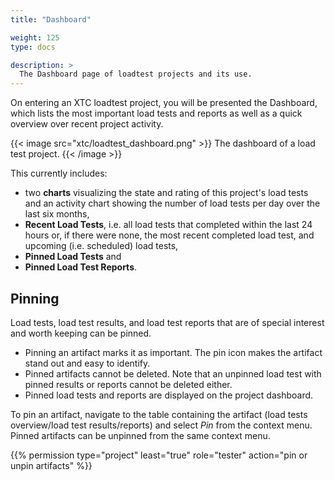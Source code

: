 ```yaml
---
title: "Dashboard"

weight: 125
type: docs

description: >
  The Dashboard page of loadtest projects and its use.
---
```


On entering an XTC loadtest project, you will be presented the Dashboard, which lists the most important load tests and reports as well as a quick overview over recent project activity. 

{{< image src="xtc/loadtest_dashboard.png" >}}
The dashboard of a load test project.
{{< /image >}}

This currently includes:
* two **charts** visualizing the state and rating of this project's load tests and an activity chart showing the number of load tests per day over the last six months,
* **Recent Load Tests**, i.e. all load tests that completed within the last 24 hours or, if there were none, the most recent completed load test, and upcoming (i.e. scheduled) load tests,
* **Pinned Load Tests** and
* **Pinned Load Test Reports**.

## Pinning

Load tests, load test results, and load test reports that are of special interest and worth keeping can be pinned.

* Pinning an artifact marks it as important. The pin icon makes the artifact stand out and easy to identify.
* Pinned artifacts cannot be deleted. Note that an unpinned load test with pinned results or reports cannot be deleted either.
* Pinned load tests and reports are displayed on the project dashboard.

To pin an artifact, navigate to the table containing the artifact (load tests overview/load test results/reports) and select _Pin_ from the context menu. Pinned artifacts can be unpinned from the same context menu. 

{{% permission type="project" least="true" role="tester" action="pin or unpin artifacts" %}}